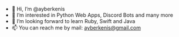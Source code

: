 - 👋 Hi, I’m @ayberkenis
- 👀 I’m interested in Python Web Apps, Discord Bots and many more
- 🌱 I’m looking forward to learn Ruby, Swift and Java
- 📫 You can reach me by mail: ayberkenis@gmail.com

<!---
ayberkenis/ayberkenis is a ✨ special ✨ repository because its `README.md` (this file) appears on your GitHub profile.
You can click the Preview link to take a look at your changes.
--->
